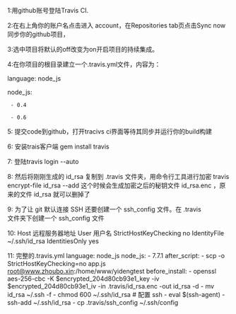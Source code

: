 
1:用github账号登陆Travis CI.

2:在右上角你的账户名点击进入 account，在Repositories tab页点击Sync now同步你的github项目，

3:选中项目将默认的off改变为on开启项目的持续集成。

4:在你项目的根目录建立一个.travis.yml文件，内容为：

language: node_js

node_js:  

     - 0.4  

     - 0.6

5: 提交code到github，打开tracivs ci界面等待其同步并运行你的build构建

6: 安装trais客户端 gem install travis

7: 登陆travis login --auto

8: 然后将刚刚生成的 id_rsa 复制到 .travis 文件夹，用命令行工具进行加密
	travis encrypt-file id_rsa --add
	这个时候会生成加密之后的秘钥文件 id_rsa.enc ，原来的文件 id_rsa 就可以删掉了

9: 为了让 git 默认连接 SSH 还要创建一个 ssh_config 文件。在 .travis 	
	文件夹下创建一个 ssh_config 文件

10: Host 远程服务器地址
    User 用户名
    StrictHostKeyChecking no
    IdentityFile ~/.ssh/id_rsa
    IdentitiesOnly yes

11: 完整的.travis.yml
	language: node_js
	node_js:
	- 7.7.1
	after_script:
	- scp -o StrictHostKeyChecking=no app.js root@www.zhoubo.xin:/home/www/yidengtest
	before_install:
	- openssl aes-256-cbc -K $encrypted_204d80cb93e1_key -iv $encrypted_204d80cb93e1_iv
	  -in .travis/id_rsa.enc -out id_rsa -d
	- mv id_rsa ~/.ssh -f
	- chmod 600 ~/.ssh/id_rsa
	# 配置 ssh
	- eval $(ssh-agent)
	- ssh-add ~/.ssh/id_rsa
	- cp .travis/ssh_config ~/.ssh/config
